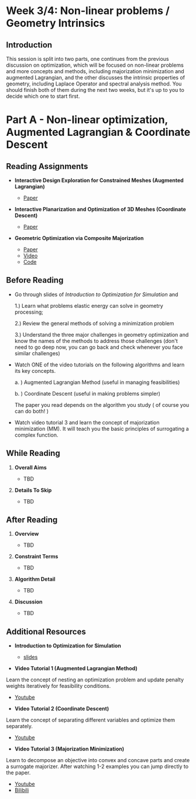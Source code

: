 # Week 3/4: Non-linear problems / Geometry Intrinsics

## Introduction

This session is split into two parts, one continues from the previous discussion on optimization, which will be focused on non-linear problems and more concepts and methods, including majorization minimization and augmented Lagrangian, and the other discusses the intrinsic properties of geometry, including Laplace Operator and spectral analysis method. You should finish both of them during the next two weeks, but it's up to you to decide which one to start first. 

# Part A - Non-linear optimization, Augmented Lagrangian & Coordinate Descent # 

## Reading Assignments

- **Interactive Design Exploration for Constrained Meshes (Augmented Lagrangian)**
  - [Paper](http://www.bdeng.me/DesignExploration_CAD.pdf) 
 
- **Interactive Planarization and Optimization of 3D Meshes (Coordinate Descent)**
  - [Paper](https://roipo.github.io/publication/poranne-2013-interactive/planarization.pdf) 

- **Geometric Optimization via Composite Majorization**
  - [Paper](https://roipo.github.io/publication/shtengel-2017-geometric/CompMajor.pdf) 
  - [Video](https://dl.acm.org/doi/10.1145/3072959.3073618)
  - [Code](https://github.com/Roipo/CompMajor)
    
## Before Reading 

- Go through slides of *Introduction to Optimization for Simulation* and

  1.) Learn what problems elastic energy can solve in geometry processing;

  2.) Review the general methods of solving a minimization problem

  3.) Understand the three major challenges in geometry optimization and know the names of the methods to address those challenges (don't need to go deep now, you can go back and check whenever you face similar challenges) 

- Watch ONE of the video tutorials on the following algorithms and learn its key concepts. 

  a. ) Augmented Lagrangian Method (useful in managing feasibilities)

  b. ) Coordinate Descent (useful in making problems simpler)

  The paper you read depends on the algorithm you study ( of course you can do both! )

- Watch video tutorial 3 and learn the concept of majorization minimization (MM). It will teach you the basic principles of surrogating a complex function.

## While Reading
1. **Overall Aims**
   - TBD

2. **Details To Skip**
   - TBD
    
## After Reading

1. **Overview**
   - TBD

2. **Constraint Terms**
   - TBD
     
3. **Algorithm Detail**
   - TBD
  
4. **Discussion**
   - TBD

## Additional Resources

- **Introduction to Optimization for Simulation**
  
  - [slides](https://www.cs.columbia.edu/~honglinchen/assets/docs/teaching/SCA2024_intro_to_optimization.pdf)
    
- **Video Tutorial 1 (Augmented Lagrangian Method)**

Learn the concept of nesting an optimization problem and update penalty weights iteratively for feasibility conditions.

  - [Youtube](https://www.youtube.com/watch?v=jyq7_GoT0H4&t=2s&ab_channel=KevinTracy)

- **Video Tutorial 2 (Coordinate Descent)**

Learn the concept of separating different variables and optimize them separately.

  - [Youtube](https://www.youtube.com/watch?v=bFAzf36qqT0&ab_channel=RyanT) 

- **Video Tutorial 3 (Majorization Minimization)**

 Learn to decompose an objective into convex and concave parts and create a surrogate majorizer. After watching 1-2 examples you can jump directly to the paper.
  
  - [Youtube](https://www.youtube.com/watch?v=S_QSbmBupLc&ab_channel=ComputationalGenomicsSummerInstituteCGSI)
  - [Bilibili](https://www.bilibili.com/video/BV1Zu4y1x7df?spm_id_from=333.788.videopod.sections&vd_source=2685748f21cc03829a6868afaba6584e)
